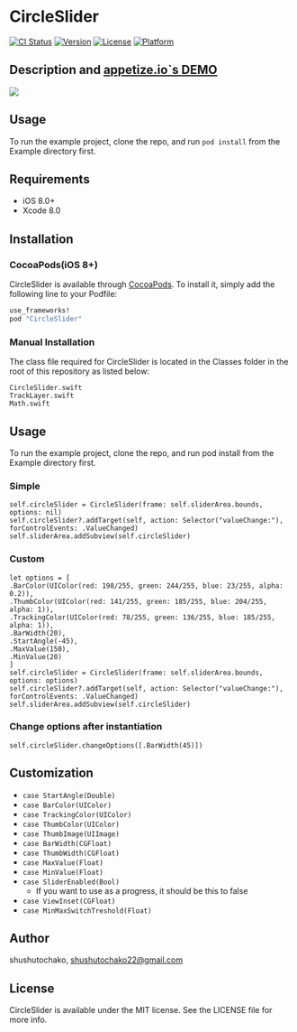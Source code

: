 # CircleSlider

[![CI Status](http://img.shields.io/travis/shushutochako/CircleSlider.svg?style=flat)](https://travis-ci.org/shushutochako/CircleSlider)
[![Version](https://img.shields.io/cocoapods/v/CircleSlider.svg?style=flat)](http://cocoapods.org/pods/CircleSlider)
[![License](https://img.shields.io/cocoapods/l/CircleSlider.svg?style=flat)](http://cocoapods.org/pods/CircleSlider)
[![Platform](https://img.shields.io/cocoapods/p/CircleSlider.svg?style=flat)](http://cocoapods.org/pods/CircleSlider)

## Description and [appetize.io`s DEMO](https://appetize.io/app/mf8uu1ktc0r83tz4v2kzzumygm)
![](https://github.com/shushutochako/CircleSlider/blob/master/ScreenShots/Screenshot.gif)

## Usage

To run the example project, clone the repo, and run `pod install` from the Example directory first.

## Requirements
- iOS 8.0+
- Xcode 8.0

## Installation

### CocoaPods(iOS 8+)
CircleSlider is available through [CocoaPods](http://cocoapods.org). To install
it, simply add the following line to your Podfile:

```ruby
use_frameworks!
pod "CircleSlider"
```

### Manual Installation
The class file required for CircleSlider is located in the Classes folder in the root of this repository as listed below:
```
CircleSlider.swift
TrackLayer.swift
Math.swift
```

## Usage
To run the example project, clone the repo, and run pod install from the Example directory first.

### Simple
```
self.circleSlider = CircleSlider(frame: self.sliderArea.bounds, options: nil)
self.circleSlider?.addTarget(self, action: Selector("valueChange:"), forControlEvents: .ValueChanged)
self.sliderArea.addSubview(self.circleSlider)
```

### Custom
```
let options = [
.BarColor(UIColor(red: 198/255, green: 244/255, blue: 23/255, alpha: 0.2)),
.ThumbColor(UIColor(red: 141/255, green: 185/255, blue: 204/255, alpha: 1)),
.TrackingColor(UIColor(red: 78/255, green: 136/255, blue: 185/255, alpha: 1)),
.BarWidth(20),
.StartAngle(-45),
.MaxValue(150),
.MinValue(20)
]
self.circleSlider = CircleSlider(frame: self.sliderArea.bounds, options: options)
self.circleSlider?.addTarget(self, action: Selector("valueChange:"), forControlEvents: .ValueChanged)
self.sliderArea.addSubview(self.circleSlider)

```

### Change options after instantiation
```
self.circleSlider.changeOptions([.BarWidth(45)])
```

## Customization
- ``case StartAngle(Double)``
- ``case BarColor(UIColor)``
- ``case TrackingColor(UIColor)``
- ``case ThumbColor(UIColor)``
- ``case ThumbImage(UIImage)``
- ``case BarWidth(CGFloat)``
- ``case ThumbWidth(CGFloat)``
- ``case MaxValue(Float)``
- ``case MinValue(Float)``
- ``case SliderEnabled(Bool) ``
    - If you want to use as a progress, it should be this to false
- ``case ViewInset(CGFloat) ``
- ``case MinMaxSwitchTreshold(Float) ``


## Author
shushutochako, shushutochako22@gmail.com

## License
CircleSlider is available under the MIT license. See the LICENSE file for more info.
